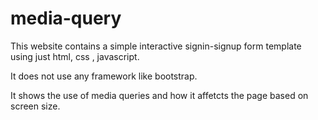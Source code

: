 # media-query
This website contains a simple interactive signin-signup form template using just html, css , javascript.


It does not use any framework like bootstrap.


It shows the use of media queries and how it affetcts the page based on screen size.
